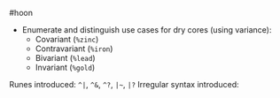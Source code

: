 #hoon 

- Enumerate and distinguish use cases for dry cores (using variance):
  - Covariant (`%zinc`)
  - Contravariant (`%iron`)
  - Bivariant (`%lead`)
  - Invariant (`%gold`)

Runes introduced:  `^|`, `^&`, `^?`, `|~`, `|?`
Irregular syntax introduced:
